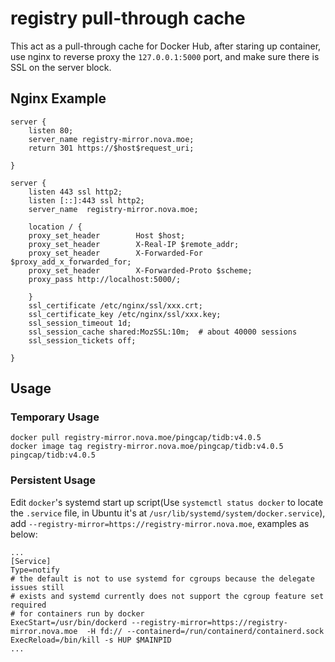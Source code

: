 # registry pull-through cache

This act as a pull-through cache for Docker Hub, after staring up container, use nginx to reverse proxy the `127.0.0.1:5000` port, and make sure there is SSL on the server block.

## Nginx Example

```
server {
    listen 80;
    server_name registry-mirror.nova.moe;
    return 301 https://$host$request_uri;

}

server {
    listen 443 ssl http2;
    listen [::]:443 ssl http2;
    server_name  registry-mirror.nova.moe;

	location / {
	proxy_set_header        Host $host;
	proxy_set_header        X-Real-IP $remote_addr;
	proxy_set_header        X-Forwarded-For $proxy_add_x_forwarded_for;
	proxy_set_header        X-Forwarded-Proto $scheme;
	proxy_pass http://localhost:5000/;

	}
    ssl_certificate /etc/nginx/ssl/xxx.crt;
    ssl_certificate_key /etc/nginx/ssl/xxx.key;
    ssl_session_timeout 1d;
    ssl_session_cache shared:MozSSL:10m;  # about 40000 sessions
    ssl_session_tickets off;

}
```

## Usage

### Temporary Usage

```
docker pull registry-mirror.nova.moe/pingcap/tidb:v4.0.5
docker image tag registry-mirror.nova.moe/pingcap/tidb:v4.0.5 pingcap/tidb:v4.0.5
```

### Persistent Usage

Edit `docker`'s systemd start up script(Use `systemctl status docker` to locate the `.service` file, in Ubuntu it's at `/usr/lib/systemd/system/docker.service`), add `--registry-mirror=https://registry-mirror.nova.moe`, examples as below:

```
...
[Service]
Type=notify
# the default is not to use systemd for cgroups because the delegate issues still
# exists and systemd currently does not support the cgroup feature set required
# for containers run by docker
ExecStart=/usr/bin/dockerd --registry-mirror=https://registry-mirror.nova.moe  -H fd:// --containerd=/run/containerd/containerd.sock
ExecReload=/bin/kill -s HUP $MAINPID
...
```
